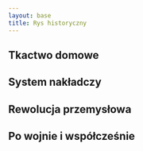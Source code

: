 ```yaml
---
layout: base
title: Rys historyczny
---
```


## Tkactwo domowe

## System nakładczy

## Rewolucja przemysłowa

## Po wojnie i współcześnie